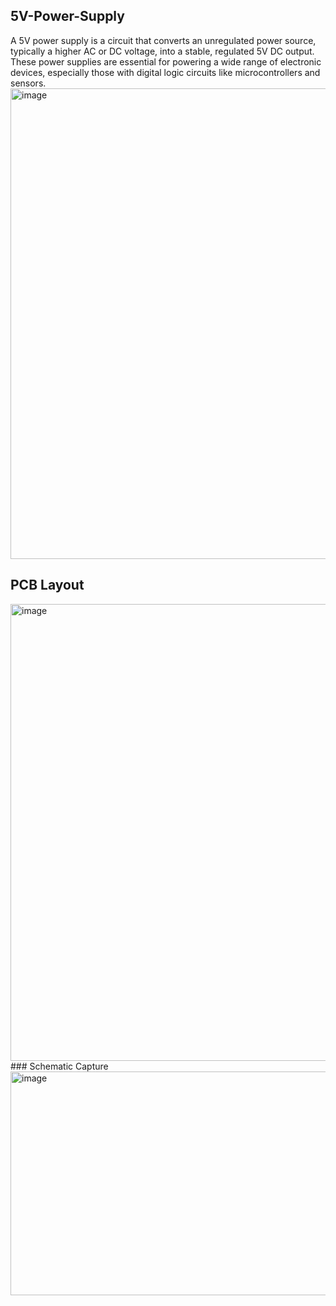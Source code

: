 ## 5V-Power-Supply
A 5V power supply is a circuit that converts an unregulated power source, typically a higher AC or DC voltage, into a stable, regulated 5V DC output. These power supplies are essential for powering a wide range of electronic devices, especially those with digital logic circuits like microcontrollers and sensors.
<img width="844" height="753" alt="image" src="https://github.com/user-attachments/assets/90560be3-210b-44c3-9c23-0253606c055c" />
## PCB Layout 
<img width="731" height="731" alt="image" src="https://github.com/user-attachments/assets/fbd9a2f8-31aa-4222-a669-48665e2c7530" />
### Schematic Capture
<img width="1118" height="358" alt="image" src="https://github.com/user-attachments/assets/24dfaccd-e3ae-4370-ae0a-8e3492481805" />

